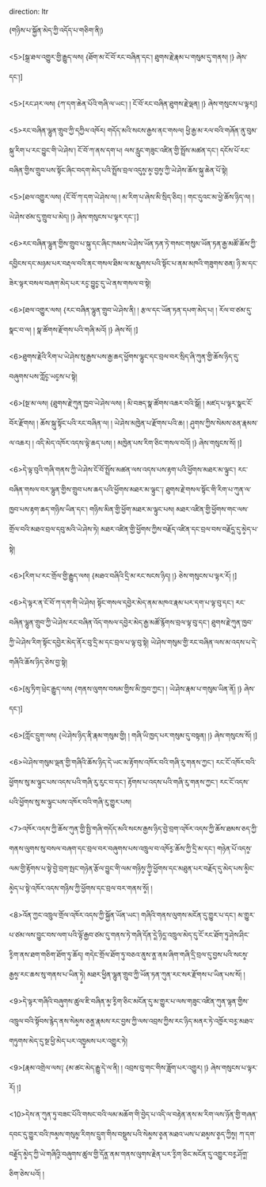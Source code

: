 direction: ltr

(གཉིས་པ་སྐྱོན་མེད་ཀྱི་འདོད་པ་གཅིག་ནི།) 

<5>[སྒྲ་ཐལ་འགྱུར་གྱི་རྒྱུད་ལས། 
	{ཐོག་མ་ངོ་བོ་རང་བཞིན་དང་། 
	ཐུགས་རྗེ་རྣམ་པ་གསུམ་དུ་གནས། །}
ཞེས་དང་།]

<5>[རང་ཤར་ལས། 
	{ཀ་དག་ཆེན་པོའི་གཞི་ལ་ཡང་། །
	ངོ་བོ་རང་བཞིན་ཐུགས་རྗེ་ལྡན། །}
ཞེས་གསུངས་པ་ལྟར།]

<5>རང་བཞིན་ལྷུན་གྲུབ་ཀྱི་དཀྱིལ་འཁོར། གདོད་མའི་སངས་རྒྱས་ནང་གསལ། ཕྱི་རྒྱ་མ་རལ་བའི་གཞོན་ནུ་བུམ་སྐུ་རིག་པ་རང་བྱུང་གི་ཡེ་ཤེས་། ངོ་བོ་ཀ་ནས་དག་པ། ལས་རླུང་གཟུང་འཛིན་གྱི་སྤྲོས་མཚན་དང་། དངོས་པོ་རང་བཞིན་གྱིས་གྲུབ་པས་སྟོང་ཞིང་བདག་མེད་པའི་སྤྲོས་བྲལ་འདུས༵་མ༵་བྱས༵་ཀྱི་ཡེ་ཤེས་ཆོས་སྐུ་ཆེན་པོ་སྟེ། 

<5>[ཐལ་འགྱུར་ལས། 
	{ངོ་བོ་ཀ་དག་ཡེ་ཤེས་ལ། །
	མ་རིག་པ་ཞེས་མི་སྲིད་ཅིང། །
	གང་དུའང་མ་ཕྱེ་ཆོས་ཉིད་ལ། །
	ཡེ་ཤེས་ཙམ་དུ་གྲུབ་པ་མེད། །}
ཞེས་གསུངས་པ་ལྟར་དང་༑]

<6>རང་བཞིན་ལྷུན་གྱིས་གྲུབ་པ་སྐུ་དང་ཞིང་ཁམས་ཡེ་ཤེས་ཡོན་ཏན་ཏེ་གསང་གསུམ་ཡོན་ཏན་རྒྱ་མཚོ་ཆོས་ཀྱི་དབྱིངས་དང་མཉམ་པར་བརྡལ་བའི་ནང་གསལ་ཐིམ་ལ་མ་རྨུགས་པའི་སྟོང་པ་ནམ་མཁའི་གཟུགས་ཅན། ཉི་མ་དང་ཟེར་ལྟར་བསལ་བཞག་མེད་པར་རང༵་བྱུང༵་དུ་ཡེ་ནས་གསལ་བ་སྟེ། 

<6>[ཐལ་འགྱུར་ལས། 
	{རང་བཞིན་ལྷུན་གྲུབ་ཡེ་ཤེས་ནི། །
	རྩལ་དང་ཡོན་ཏན་དཔག་མེད་པ། །
	རོལ་བ་ཙམ་དུ་སྣང་བ་ལ། །
	སྣ་ཚོགས་རྫོགས་པའི་གཞི་མའོ། །}
ཞེས་སོ། །]

<6>ཐུགས་རྗེའི་རིག་པ་ཡེ་ཤེས་སུ་རྒྱས་པས་རྒྱ་ཆད་ཕྱོགས་ལྷུང་དང་བྲལ་བར་སྲིད་ཞི་ཀུན་གྱི་ཆོས་ཉིད་དུ་བཞུགས་པས་ཀློང༵་ཡང༵ས་པ་སྟེ། 

<6>[སྔ་མ་ལས། 
	{ཐུགས་རྗེ་ཀུན་ཁྱབ་ཡེ་ཤེས་ལས། །
	མི་བཟད་སྣ་ཚོགས་འཆར་བའི་སྒོ། །
	མཛད་པ་ལྟར་སྣང་ངོ་བོར་རྫོགས། །
	ཆོས་སྐུ་སྟོང་པའི་རང་བཞིན་ལ། །
	ཡེ་ཤེས་མཁྱེན་པ་རྫོགས་པའི་ཆ། །
	ཤུགས་ཀྱིས་སེམས་ཅན་རྣམས་ལ་འཆར། །
	འདི་མེད་འཁོར་འདས་ལྟེ་ཆད་པས། །
	མཁྱེན་པས་རིག་ཅིང་གསལ་བའོ། །}
ཞེས་གསུངས་སོ། །]

<6>དེ་ལྟ་བུའི་གཞི་གནས་ཀྱི་ཡེ་ཤེས་ངོ་བོ་སྤྲོས་མཚན་ལས་འདས་པས་རྟག་པའི་ཕྱོགས་མཐར་མ་ལྟུང་། རང་བཞིན་གསལ་བར་ལྷུན་གྱིས་གྲུབ་པས་ཆད་པའི་ཕྱོགས་མཐར་མ་ལྟུང་༑ ཐུགས་རྗེ་གསལ་སྟོང་གི་རིག་པ་ཀུན་ལ་ཁྱབ་པས་རྟག་ཆད་གཉིས་ཡིན་དང་། གཉིས་མིན་གྱི་ཕྱོག་མཐར་མ་ལྟུང་པས། མཐར་འཛིན་གྱི་ཕྱོགས་གང་ལས་གྲོལ་བའི་མཐའ་བྲལ་དབུ་མའི་ཡེ་ཤེས་ཏེ། མཐར་འཛིན་གྱི་ཕྱོགས་ཀྱིས་བརྗོད་འཛིན་དང་བྲལ་བས་བརྗོད༵་དུ་མེ༵ད་པ་སྟེ། 

<6>[རིག་པ་རང་གྲོལ་གྱི་རྒྱུད་ལས། 
	{མཐའ་བཞིའི་དྲི་མ་རང་སངས་ཉིད། །}
ཅེས་གསུངས་པ་ལྟར་རོ། །]

<6>དེ་ལྟར་ན་ངོ་བོ་ཀ་དག་གི་ཡེ་ཤེས། སྟོང་གསལ་དབྱེར་མེད་ནམ་མཁའ་རྣམ་པར་དག་པ་ལྟ་བུ་དང་། རང་བཞིན་ལྷུན་གྲུབ་ཀྱི་ཡེ་ཤེས་རང་བཞིན་འོད་གསལ་དབྱེར་མེད་རྒྱ་མཚོ་རྙོགས་བྲལ་ལྟ་བུ་དང་། ཐུགས་རྗེ་ཀུན་ཁྱབ་ཀྱི་ཡེ་ཤེས་རིག་སྟོང་དབྱེར་མེད་ནོར་བུ་དྲི་མ་དང་བྲལ་པ་ལྟ་བུ་སྟེ། ཡེ་ཤེས་གསུམ་གྱི་རང་བཞིན་ལས་མ་འདས་པ་དེ་གཞིའི་ཆོས་ཉིད་ཅེས་བྱ་སྟེ། 

<6>[མུ་ཏིག་ཕྲེང་རྒྱུད་ལས། 
	{གནས་ལུགས་བསམ་གྱིས་མི་ཁྱབ་ཀྱང་། །
	ཡེ་ཤེས་རྣམ་པ་གསུམ་ཡིན་ནོ། །}
ཞེས་དང་།]

<6>[ཀློང་དྲུག་ལས། 
	{ཡེ་ཤེས་ཉིད་ནི་རྣམ་གསུམ་གྱི། །
	གཞི་ཡི་ཁྱད་པར་གསུམ་དུ་བསྟན། །}
ཞེས་གསུངས་སོ། །]

<6>ཡེ་ཤེས་གསུམ་ལྡན་གྱི་གཞིའི་ཆོས་ཉིད་དེ་ཡང་མ་རྟོགས་འཁོར་བའི་གཞི་རུ་གནས་ཀྱང་། རང་ངོ་འཁོར་བའི་ཕྱོགས་སུ་མ་ལྟུང་པས་འདས་པའི་གཞི་རུ་རུང་བ་དང་། རྟོགས་པ་འདས་པའི་གཞི་རུ་གནས་ཀྱང་། རང་ངོ་འདས་པའི་ཕྱོགས་སུ་མ་ལྟུང་པས་འཁོར་བའི་གཞི་རུ་གྱུར་པས། 

<7>འཁོར་འདས་ཀྱི་ཆོས་ཀུན་གྱི་སྤྱི་གཞི་གདོད་མའི་སངས་རྒྱས་ཉིད་བྱེ་བྲག་འཁོར་འདས་ཀྱི་ཆོས་ཐམས་ཅད་ཀྱི་གནས་ལུགས་སུ་བསལ་བཞག་དང་བྲལ་བར་བཞུགས་པས་འཁྲུལ་བ་འཁོར༵་ཆོས་ཀྱི་དྲི་མ་དང་། གཉེན་པོ་འདས༵་ལམ་གྱི་རྟོགས་པ་སྟེ་བྱེ་བྲག་སྤང་གཉེན་རྩོལ་བྱུང་གི་ལམ་གཉིས༵་ཀྱི༵་ཕྱོགས་དང་མཐུན་པར་བརྗོད་དུ་མེད་པས་མི༵ང་མེ༵ད་པ་སྟེ་འཁོར་འདས་གཉིས་ཀྱི་ཕྱོགས་དང་བྲལ་བར་གནས་སོ༵། །

<8>འོན་ཀྱང་འཁྲུལ་གྲོལ་འཁོར་འདས་ཀྱི་སྐྱོན་ཡོན་ཡང་། གཞིའི་གནས་ལུགས་མངོན་དུ་གྱུར་པ་དང་། མ་གྱུར་པ་ཙམ་ལས་བྱུང་བས་ལག་པའི་ལྟོ་རྒྱབ་ཙམ་དུ་གནས་ཏེ་གཞི་དོན་དེ༵་ཉིད༵་འཁྲུལ་མེད་དུ་ངོ་རང་ཐོག་ཏུ་ཤེས་ཤིང་རི༵ག་ནས་ཐག་གཅིག་ཐོག་ཏུ་ཆོད། གདེང་གྲོལ་ཐོག་ཏུ་བཅའ་ནུས་ན༵་ནམ་ཞིག་གཞི་དྲི་བྲལ་དུ་བྱས་པའི་སངས༵་རྒྱས༵་རང་ཆས་སུ་གནས་པ་ཡིན་ཏེ༵། མཐར་ཕྱིན་ལྷུན་གྲུབ་ཀྱི་ཡོན་ཏན་ཀུན་རང་སར་རྫོགས་པ་ཡིན་པས་སོ། །

<9>དེ་ལྟར་གཞིའི་བཞུགས་ཚུལ་ཇི་བཞིན་མ༵་རི༵ག་ཅིང་མངོན་དུ་མ་གྱུར་པ་ལས་གཟུང་འཛིན་ཀུན་ལྷན་གྱིས་འཁྲུལ་བའི་སྟོབས་རྙེད་ནས་སེམ༵ས་ཅན༵་རྣམས་རང་བྱས་ཀྱི་ལས་འབྲས་ཀྱིས་རང་ཉིད་མནར་ཏེ་འཁོ༵ར་བར༵་མཐའ་གཏུགས་མེད་དུ་སྔ་ཕྱི་མེད་པར་འཁྱ༵མས་པར་འགྱུར་ཏེ། 

<9>[རྣམ་འགྲེལ་ལས༑ 
{མ་ཚང་མེད་རྒྱུ་དེ་ལ་ནི། །
འབྲས་བུ་གང་གིས་ཟློག་པར་འགྱུར། །}
ཞེས་གསུངས་པ་ལྟར་རོ། །]

<10>དེས་ན་ཀུན་ཏུ་བཟང་པོའི་གསང་བའི་ལམ་མཆོག་གི་བྱེད་པ་འདི་ལ་བརྟེན་ནས་མ་རིག་ལས་ཉོན་གྱི་གཞན་དབང་དུ་གྱུར་བའི་ཁམ༵ས་གསུམ༵་རིགས་དྲུག་གིས་བསྡུས་པའི་སེམ༵ས་ཅ༵ན་མཐའ་ཡས་པ་ཐམ༵ས་ཅ༵ད་ཀྱིས༵། ཀ་དག་བརྗོ༵ད་མེ༵ད་ཀྱི་ཡེ་གཞིའི༵་བཞུགས་ཚུལ་གྱི་དོན༵་ནམ་གནས་ལུགས་རྗེན་པར་རི༵ག་ཅིང་མངོན་དུ་འགྱུར་བར༵་ཤོག༵་ཅིག་ཅེས་པའོ། །
